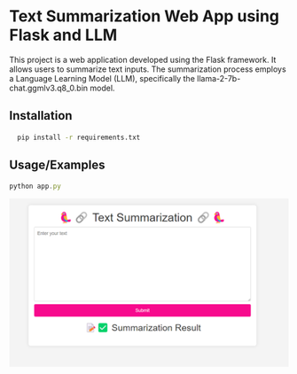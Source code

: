 
# Text Summarization Web App using Flask and LLM

This project is a web application developed using the Flask framework. It allows users to summarize text inputs. The summarization process employs a Language Learning Model (LLM), specifically the llama-2-7b-chat.ggmlv3.q8_0.bin model.


## Installation

```bash
  pip install -r requirements.txt
```
    
## Usage/Examples

```javascript
python app.py
```

![example_images](img/d.png)
